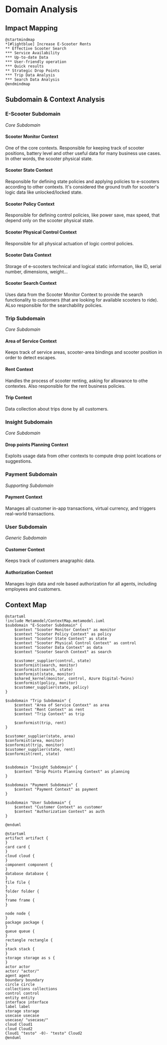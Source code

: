 # Domain Analysis

## Impact Mapping
```plantuml
@startmindmap
*[#lightblue] Increase E-Scooter Rents
** Effective Scooter Search
*** Service Availability
*** Up-to-date Data
*** User-friendly operation
*** Quick results
** Strategic Drop Points
*** Trip Data Analysis
*** Search Data Analysis
@endmindmap
```

## Subdomain & Context Analysis

### E-Scooter Subdomain
*Core Subdomain*
#### Scooter Monitor Context
One of the core contexts. Responsible for keeping track of scooter positions, battery level and other useful data for many business use cases. In other words, the scooter physical state.
#### Scooter State Context
Responsible for defining state policies and applying policies to e-scooters according to other contexts. It's considered the ground truth for scooter's logic data like unlocked/locked state.
#### Scooter Policy Context
Responsible for defining control policies, like power save, max speed, that depend only on the scooter physical state.
#### Scooter Physical Control Context
Responsible for all physical actuation of logic control policies.
#### Scooter Data Context
Storage of e-scooters technical and logical static information, like ID, serial number, dimensions, weight...
#### Scooter Search Context
Uses data from the Scooter Monitor Context to provide the search functionality to customers (that are looking for available scooters to ride). ALso responsible for the searchability policies.

### Trip Subdomain
*Core Subdomain*
#### Area of Service Context
Keeps track of service areas, scooter-area bindings and scooter position in order to detect escapes.
#### Rent Context
Handles the process of scooter renting, asking for allowance to othe contextes. Also responsible for the rent business policies.
#### Trip Context
Data collection about trips done by all customers.

### Insight Subdomain
*Core Subdomain*
#### Drop points Planning Context
Exploits usage data from other contexts to compute drop point locations or suggestions.

### Payment Subdomain
*Supporting Subdomain*
#### Payment Context
Manages all customer in-app transactions, virtual currency, and triggers real-world transactions.

### User Subdomain
*Generic Subdomain*
#### Customer Context
Keeps track of customers anagraphic data.
#### Authorization Context
Manages login data and role based authorization for all agents, including employees and customers.


## Context Map
```plantuml
@startuml
!include Metamodel/ContextMap.metamodel.iuml
$subdomain "E-Scooter Subdomain" {
    $context "Scooter Monitor Context" as monitor
    $context "Scooter Policy Context" as policy
    $context "Scooter State Context" as state
    $context "Scooter Physical Control Context" as control
    $context "Scooter Data Context" as data
    $context "Scooter Search Context" as search

    $customer_supplier(control, state)
    $conformist(search, monitor)
    $conformist(search, state)
    $conformist(state, monitor)
    $shared_kernel(monitor, control, Azure Digital-Twins)
    $conformist(policy, monitor)
    $customer_supplier(state, policy)
}

$subdomain "Trip Subdomain" {
    $context "Area of Service Context" as area
    $context "Rent Context" as rent
    $context "Trip Context" as trip

    $conformist(trip, rent)
}

$customer_supplier(state, area)
$conformist(area, monitor)
$conformist(trip, monitor)
$customer_supplier(state, rent)
$conformist(rent, state)


$subdomain "Insight Subdomain" {
    $context "Drop Points Planning Context" as planning
}

$subdomain "Payment Subdomain" {
    $context "Payment Context" as payment
}

$subdomain "User Subdomain" {
    $context "Customer Context" as customer
    $context "Authorization Context" as auth
}

@enduml
```
```plantuml
@startuml
artifact artifact {
}
card card {
}
cloud cloud {
}
component component {
}
database database {
}
file file {
}
folder folder {
}
frame frame {
}

node node {
}
package package {
}
queue queue {
}
rectangle rectangle {
}
stack stack {
}
storage storage as s {
}
actor actor
actor/ "actor/"
agent agent
boundary boundary
circle circle
collections collections
control control
entity entity
interface interface
label label
storage storage
usecase usecase
usecase/ "usecase/"
cloud Cloud1
cloud Cloud2
Cloud1 "testo" -0)- "testo" Cloud2
@enduml
```